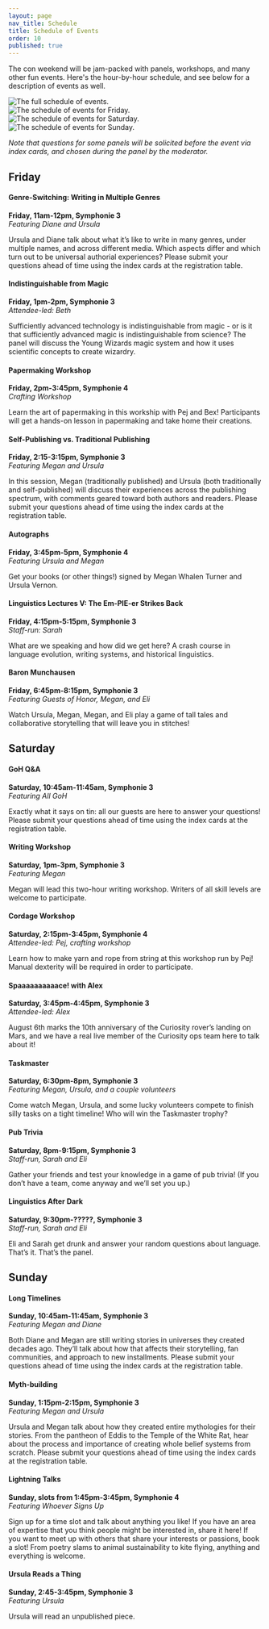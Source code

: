 ```yaml
---
layout: page
nav_title: Schedule
title: Schedule of Events
order: 10
published: true
---
```


The con weekend will be jam-packed with panels, workshops, and many other fun events. Here's the hour-by-hour schedule, and see below for a description of events as well.

<div class="desktop-schedule">
    <img src="{{ site.baseurl }}/images/2022/CC22-Schedule-Digital-ALL.png" alt="The full schedule of events.">
</div>

<div class="mobile-schedule">
    <img src="{{ site.baseurl }}/images/2022/CC22-Schedule-Digital-FRI.png" alt="The schedule of events for Friday.">
    <img src="{{ site.baseurl }}/images/2022/CC22-Schedule-Digital-SAT.png" alt="The schedule of events for Saturday.">
    <img src="{{ site.baseurl }}/images/2022/CC22-Schedule-Digital-SUN.png" alt="The schedule of events for Sunday.">
</div>



*Note that questions for some panels will be solicited before the event via index cards, and chosen during the panel by the moderator.*

## Friday

#### Genre-Switching: Writing in Multiple Genres 
**Friday, 11am-12pm, Symphonie 3**<br>
*Featuring Diane and Ursula*

Ursula and Diane talk about what it’s like to write in many genres, under multiple names, and across different media. Which aspects differ and which turn out to be universal authorial experiences? Please submit your questions ahead of time using the index cards at the registration table.

#### Indistinguishable from Magic
**Friday, 1pm-2pm, Symphonie 3**<br>
*Attendee-led: Beth*

Sufficiently advanced technology is indistinguishable from magic - or is it that sufficiently advanced magic is indistinguishable from science? The panel will discuss the Young Wizards magic system and how it uses scientific concepts to create wizardry.

#### Papermaking Workshop
**Friday, 2pm-3:45pm, Symphonie 4**<br>
*Crafting Workshop*

Learn the art of papermaking in this workship with Pej and Bex! Participants will get a hands-on lesson in papermaking and take home their creations.

#### Self-Publishing vs. Traditional Publishing
**Friday, 2:15-3:15pm, Symphonie 3**<br>
*Featuring Megan and Ursula*

In this session, Megan (traditionally published) and Ursula (both traditionally and self-published) will discuss their experiences across the publishing spectrum, with comments geared toward both authors and readers. Please submit your questions ahead of time using the index cards at the registration table.

#### Autographs
**Friday, 3:45pm-5pm, Symphonie 4**<br>
*Featuring Ursula and Megan*

Get your books (or other things!) signed by Megan Whalen Turner and Ursula Vernon.

#### Linguistics Lectures V: The Em-PIE-er Strikes Back
**Friday, 4:15pm-5:15pm, Symphonie 3**<br>
*Staff-run: Sarah*

What are we speaking and how did we get here? A crash course in language evolution, writing systems, and historical linguistics.

#### Baron Munchausen
**Friday, 6:45pm-8:15pm, Symphonie 3**<br>
*Featuring Guests of Honor, Megan, and Eli*

Watch Ursula, Megan, Megan, and Eli play a game of tall tales and collaborative storytelling that will leave you in stitches!

## Saturday

#### GoH Q&A
**Saturday, 10:45am-11:45am, Symphonie 3**<br>
*Featuring All GoH*

Exactly what it says on tin: all our guests are here to answer your questions! Please submit your questions ahead of time using the index cards at the registration table.

#### Writing Workshop
**Saturday, 1pm-3pm, Symphonie 3**<br>
*Featuring Megan*

Megan will lead this two-hour writing workshop. Writers of all skill levels are welcome to participate.

#### Cordage Workshop
**Saturday, 2:15pm-3:45pm, Symphonie 4**<br>
*Attendee-led: Pej, crafting workshop*

Learn how to make yarn and rope from string at this workshop run by Pej! Manual dexterity will be required in order to participate.

#### Spaaaaaaaaaace! with Alex
**Saturday, 3:45pm-4:45pm, Symphonie 3**<br>
*Attendee-led: Alex*

August 6th marks the 10th anniversary of the Curiosity rover’s landing on Mars, and we have a real live member of the Curiosity ops team here to talk about it!


#### Taskmaster
**Saturday, 6:30pm-8pm, Symphonie 3**<br>
*Featuring Megan, Ursula, and a couple volunteers*

Come watch Megan, Ursula, and some lucky volunteers compete to finish silly tasks on a tight timeline! Who will win the Taskmaster trophy?

#### Pub Trivia
**Saturday, 8pm-9:15pm, Symphonie 3**<br>
*Staff-run, Sarah and Eli*

Gather your friends and test your knowledge in a game of pub trivia! (If you don’t have a team, come anyway and we’ll set you up.)

#### Linguistics After Dark
**Saturday, 9:30pm-?????, Symphonie 3**<br>
*Staff-run, Sarah and Eli*

Eli and Sarah get drunk and answer your random questions about language. That’s it. That’s the panel.


## Sunday

#### Long Timelines
**Sunday, 10:45am-11:45am, Symphonie 3**<br>
*Featuring Megan and Diane*

Both Diane and Megan are still writing stories in universes they created decades ago. They’ll talk about how that affects their storytelling, fan communities, and approach to new installments. Please submit your questions ahead of time using the index cards at the registration table.

#### Myth-building
**Sunday, 1:15pm-2:15pm, Symphonie 3**<br>
*Featuring Megan and Ursula*

Ursula and Megan talk about how they created entire mythologies for their stories. From the pantheon of Eddis to the Temple of the White Rat, hear about the process and importance of creating whole belief systems from scratch. Please submit your questions ahead of time using the index cards at the registration table.

#### Lightning Talks
**Sunday, slots from 1:45pm-3:45pm, Symphonie 4**<br>
*Featuring Whoever Signs Up*

Sign up for a time slot and talk about anything you like! If you have an area of expertise that you think people might be interested in, share it here! If you want to meet up with others that share your interests or passions, book a slot! From poetry slams to animal sustainability to kite flying, anything and everything is welcome.

#### Ursula Reads a Thing
**Sunday, 2:45-3:45pm, Symphonie 3**<br>
*Featuring Ursula*

Ursula will read an unpublished piece.
















<!-- #### Family Reunion/Meet the Cousins
*Friday, 10:30am*

Meet friends old and new with silly icebreaker games and a cousin scavenger hunt!

#### YW Book Discussion
*Friday, 11:00am*

A semi-structured group discussion about anything and everything Young Wizards. \#notyoudd, spoiler friendly

#### Preliminary Exercises: Yoga
*Friday, 12:00pm*

Get the wizardry flowing with a short YW themed yoga class! All power levels and bodies welcome.

#### Writing Workshop
*Friday, 1:30pm*

Mark Oshiro leads this session on editing and having your work edited, which will include some group editing, collabing, and writing time.

#### Neurodiversity in YW
*Friday, 1:30pm*

Discussion circle about neurodiversity in the YW series, in the fandom, and in ourselves. Open to anyone who identifies as neurodivergent, however you choose to define it. Participation in the discussion is wholly optional, you’re welcome to engage or not however you choose. #notyoudd 

#### Diane Reads/Mark Reads
*Various times, check the schedule above*

Join our GoH for multiple reading sessions over the course of the con—Diane and Mark will read selections of their own works. Mark will also read something from the YW universe.

#### Star Trek Panel ◆
*Friday, 7:00pm*

Diane talks about Star Trek as well as some of her other non-wizardly work.

#### Punel
*Friday, 8:00pm*

A panel of punsters compete against each other in a pun-off. The audience gets to vote by pelting them with crochet tomatoes!

#### Baron Munchausen
*Friday, 8:30pm*

Everyone’s favorite collective storytelling game returns with newer and wackier tales to tell! Featuring our Mark, Diane, and others regaling us with stories of their greatest adventures.

#### Invitational Prep
*Friday, 8:30pm*

If you’re not quite ready to present your project for the Invitational, join us in the quiet hangout space for crafting time and supplies to help get it ready!

#### Invitational
*Saturday, 9:30am*

Present your greatest spell to our panel of Seniors! Come one and all to our wizardly science fair, where attendees will share projects they’ve created to demonstrate both real and wizardly phenomenon. Everyone gets to vote for their favorites, but the final judging will be done by our GoH!

#### Engagement with Canon ◆
*Saturday, 10:00am*

Diane, Mark, and others talk about different ways of engaging with the canon of our favorite works of fiction, including literary criticism, transformative works, and engaging with creators online.

#### Spaaaaace!
*Saturday, 11:15am*

Explore the universe from the comfort of your seat, as Alex and Sky take you through the astronomy of Young Wizards.

#### Science in Sci-Fi ◆
*Saturday, 1:45pm*

Diane and Mark in conversation on how science and sci-fi interact across different mediums, with questions from Kate Howells. 

#### Linguistics: So You Want to Be Carmela
Sarah talks about how sounds make up spoken language, including looking at sounds that are common and uncommon cross-linguistically. *Saturday, 3:00pm*

#### Light, Overshadowed, Evil
*Saturday, 4:30pm*

Lions and tigers and wizards, oh my! Join us for a discussion of wizardly taxonomy as we explore what species may have wizardry, what it looks like for them, and if there are any fully overshadowed species \**coughgeesecough*\* #notyoudd

#### Horror Stories from Publishing
*Saturday, 7:00pm*

Diane and author Lyndsay Ely tell their best/worst stories from the publishing world.

#### CrossingsJam
*Saturday, 8:30pm*

Open mic night returns! Featuring some YW-inspired music and other favorites, as well as poetry and sing-a-longs, come be a part of this musical event.

#### Quiet Hangout Space
Available throughout the con for quiet hangout time. We’ll have some puzzles, crafting supplies, and other quiet activities available. -->
